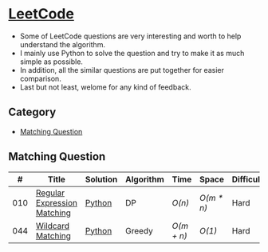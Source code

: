 # [LeetCode](https://leetcode.com/problemset/algorithms/)
- Some of LeetCode questions are very interesting and worth to help understand the algorithm.
- I mainly use Python to solve the question and try to make it as much simple as possible.
- In addition, all the similar questions are put together for easier comparison.
- Last but not least, welome for any kind of feedback.

## Category

* [Matching Question](https://github.com/codingyen/LeetCode#match-question)

## Matching Question
|  #  | Title | Solution | Algorithm | Time | Space | Difficulty | Note | 
|-----|-------|----------|-----------|------|-------|------------|------|
010| [Regular Expression Matching](https://leetcode.com/problems/regular-expression-matching/) | [Python](https://github.com/codingyen/LeetCode/blob/master/Python/010_regular_expression_matching.py) | DP | _O(n)_ | _O(m * n)_ | Hard |
044| [Wildcard Matching](https://leetcode.com/problems/wildcard-matching/) | [Python](https://github.com/codingyen/LeetCode/blob/master/Python/044_wildcard_matching.py) | Greedy | _O(m + n)_ | _O(1)_ | Hard | Tricky
